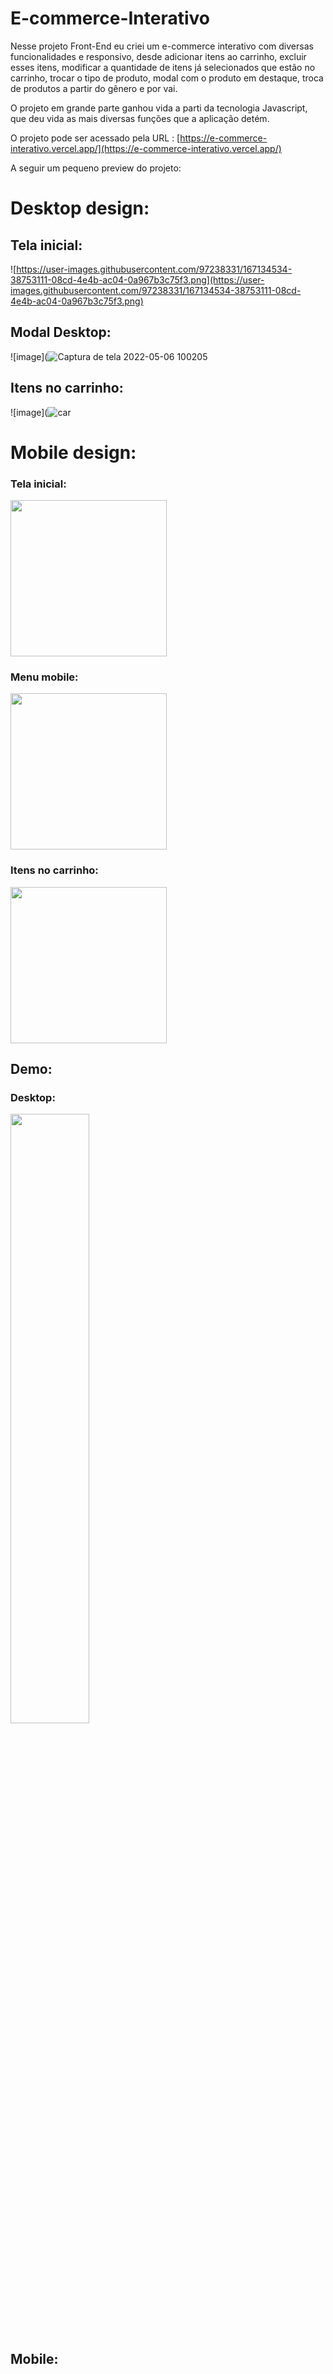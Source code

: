 # E-commerce-Interativo

Nesse projeto Front-End eu criei um e-commerce interativo com diversas funcionalidades e responsivo, desde adicionar itens ao carrinho, excluir esses itens, modificar a quantidade de itens já selecionados que estão no carrinho, trocar o tipo de produto, modal com o produto em destaque, troca de produtos a partir do gênero e por vai.

O projeto em grande parte ganhou vida a parti da tecnologia Javascript, que deu vida as mais diversas funções que a aplicação detém.

O projeto pode ser acessado pela URL : [https://e-commerce-interativo.vercel.app/](https://e-commerce-interativo.vercel.app/)

A seguir um pequeno preview do projeto:

# Desktop design:

## Tela inicial:

![https://user-images.githubusercontent.com/97238331/167134534-38753111-08cd-4e4b-ac04-0a967b3c75f3.png](https://user-images.githubusercontent.com/97238331/167134534-38753111-08cd-4e4b-ac04-0a967b3c75f3.png)

## Modal Desktop:

![image](![Captura de tela 2022-05-06 100205](https://user-images.githubusercontent.com/97238331/167140904-55cd457d-f4fd-4d04-b0cc-b8d58d64f04d.png)

## Itens no carrinho:

![image](![car](https://user-images.githubusercontent.com/97238331/167140958-66faa4c1-e951-4bf4-81fe-450ad0461009.png)

# Mobile design:

### Tela inicial:

<img src="https://user-images.githubusercontent.com/97238331/167141101-26bbde9a-ff13-4c61-b58d-641a3cb34a73.jpg" width="250" >


### Menu mobile:

<img src="https://user-images.githubusercontent.com/97238331/167141195-7f547c87-0270-455a-8e2a-eec4c1f54117.jpg" width="250" >


### Itens no carrinho:

<img src="https://user-images.githubusercontent.com/97238331/167141289-8cf8fedb-3d56-4925-82f0-57d855eae658.jpg" width="250" >


## Demo:

### Desktop:

[<img src="https://github.com/EnriqueSantos-dev/front-end/blob/master/thumbs/desktopthumb.png" width="50%">](https://www.youtube.com/watch?v=sCzGmUQgVqc&ab_channel=EnriqueSantosdeOliveira "No Desktop")

## Mobile:
